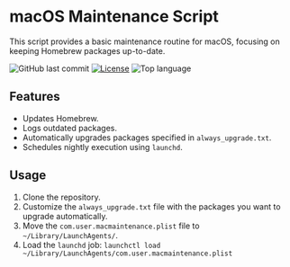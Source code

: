 # macOS Maintenance Script

This script provides a basic maintenance routine for macOS, focusing on keeping Homebrew packages up-to-date.

![GitHub last commit](https://img.shields.io/github/last-commit/jwalkervt/mac-caretaker)
[![License](https://img.shields.io/github/license/jwalkervt/mac-caretaker)](LICENSE)
![Top language](https://img.shields.io/github/languages/top/jwalkervt/mac-caretaker)

## Features

- Updates Homebrew.
- Logs outdated packages.
- Automatically upgrades packages specified in `always_upgrade.txt`.
- Schedules nightly execution using `launchd`.

## Usage

1.  Clone the repository.
2.  Customize the `always_upgrade.txt` file with the packages you want to upgrade automatically.
3.  Move the `com.user.macmaintenance.plist` file to `~/Library/LaunchAgents/`.
4.  Load the `launchd` job: `launchctl load ~/Library/LaunchAgents/com.user.macmaintenance.plist`

